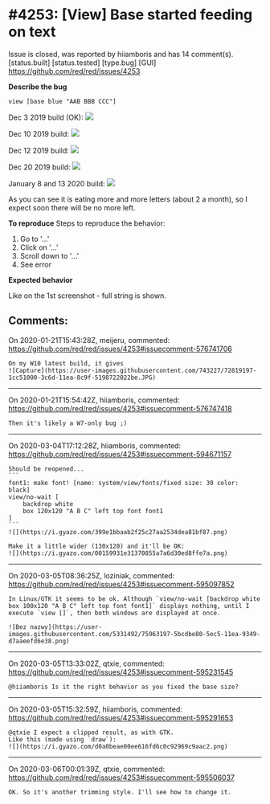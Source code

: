 
#4253: [View] Base started feeding on text
================================================================================
Issue is closed, was reported by hiiamboris and has 14 comment(s).
[status.built] [status.tested] [type.bug] [GUI]
<https://github.com/red/red/issues/4253>

**Describe the bug**

`view [base blue "AAB BBB CCC"]`

Dec 3 2019 build (OK):
![](https://i.gyazo.com/9e9a5a00f33320285509324f70005282.png)

Dec 10 2019 build:
![](https://i.gyazo.com/99ae0ec9dc6114390e39ffa97f95cb20.png)

Dec 12 2019 build:
![](https://i.gyazo.com/5b604fd51fe27d03c0fd9fb9ca349ba7.png)

Dec 20 2019 build:
![](https://i.gyazo.com/ecca2465405fbf44f2e5206cc00783e1.png)

January 8 and 13 2020 build:
![](https://i.gyazo.com/9a37ac77c980ae6731efd18b825d9717.png)

As you can see it is eating more and more letters (about 2 a month), so I expect soon there will be no more left.

**To reproduce**
Steps to reproduce the behavior:
1. Go to '...'
2. Click on '...'
3. Scroll down to '...'
4. See error

**Expected behavior**

Like on the 1st screenshot - full string is shown.



Comments:
--------------------------------------------------------------------------------

On 2020-01-21T15:43:28Z, meijeru, commented:
<https://github.com/red/red/issues/4253#issuecomment-576741706>

    On my W10 latest build, it gives 
    ![Capture](https://user-images.githubusercontent.com/743227/72819197-1cc51000-3c6d-11ea-8c9f-5198722022be.JPG)

--------------------------------------------------------------------------------

On 2020-01-21T15:54:42Z, hiiamboris, commented:
<https://github.com/red/red/issues/4253#issuecomment-576747418>

    Then it's likely a W7-only bug ;)

--------------------------------------------------------------------------------

On 2020-03-04T17:12:28Z, hiiamboris, commented:
<https://github.com/red/red/issues/4253#issuecomment-594671157>

    Should be reopened...
    ```
    font1: make font! [name: system/view/fonts/fixed size: 30 color: black]
    view/no-wait [
    	backdrop white
    	box 120x120 "A B C" left top font font1
    ]
    ```
    ![](https://i.gyazo.com/399e1bbaab2f25c27aa2534dea81bf87.png)
    
    Make it a little wider (130x120) and it'll be OK:
    ![](https://i.gyazo.com/00159931e31370855a7a6d30ed8ffe7a.png)

--------------------------------------------------------------------------------

On 2020-03-05T08:36:25Z, loziniak, commented:
<https://github.com/red/red/issues/4253#issuecomment-595097852>

    In Linux/GTK it seems to be ok. Although `view/no-wait [backdrop white  box 100x120 "A B C" left top font font1]` displays nothing, until I execute `view []`, then both windows are displayed at once.
    
    ![Bez nazwy](https://user-images.githubusercontent.com/5331492/75963197-5bcdbe80-5ec5-11ea-9349-d7aaeefd6e38.png)

--------------------------------------------------------------------------------

On 2020-03-05T13:33:02Z, qtxie, commented:
<https://github.com/red/red/issues/4253#issuecomment-595231545>

    @hiiamboris Is it the right behavior as you fixed the base size?

--------------------------------------------------------------------------------

On 2020-03-05T15:32:59Z, hiiamboris, commented:
<https://github.com/red/red/issues/4253#issuecomment-595291653>

    @qtxie I expect a clipped result, as with GTK.
    Like this (made using `draw`):
    ![](https://i.gyazo.com/d0a0beae00ee616fd6c0c92969c9aac2.png)

--------------------------------------------------------------------------------

On 2020-03-06T00:01:39Z, qtxie, commented:
<https://github.com/red/red/issues/4253#issuecomment-595506037>

    OK. So it's another trimming style. I'll see how to change it.

